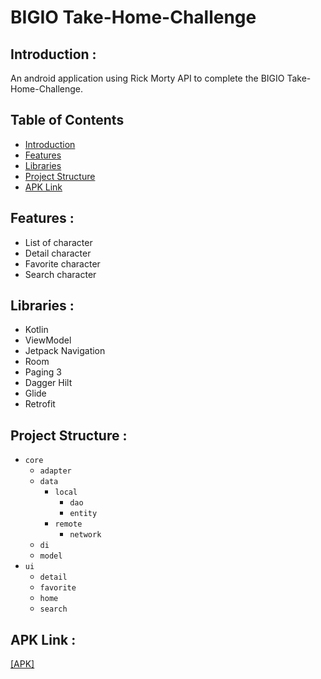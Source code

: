 # BIGIO Take-Home-Challenge

## <a name="introduction"></a> Introduction :
An android application using Rick Morty API to complete the BIGIO Take-Home-Challenge.

## Table of Contents

- [Introduction](#introduction)
- [Features](#features)
- [Libraries](#libraries)
- [Project Structure](#project-structures)
- [APK Link](#apk-link)

## <a name="features"></a> Features :
- List of character
- Detail character
- Favorite character
- Search character


## <a name="libraries"></a> Libraries :
- Kotlin
- ViewModel
- Jetpack Navigation
- Room
- Paging 3
- Dagger Hilt
- Glide
- Retrofit

## <a name="project-structures"></a> Project Structure :
* `core`
  * `adapter`
  * `data`
    * `local`
      * `dao`
      * `entity`
    * `remote`
      * `network`
  * `di`
  * `model`
* `ui`
  * `detail`
  * `favorite`
  * `home`
  * `search`

## <a name="apk-link"></a> APK Link :
[[APK]](https://drive.google.com/file/d/1Yqy0YWxt8KI-NjlKrNWElHfpyJrz4AMp/view?usp=sharing)
